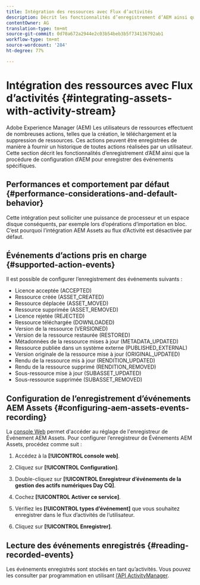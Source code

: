 ```yaml
---
title: Intégration des ressources avec Flux d’activités
description: Décrit les fonctionnalités d’enregistrement d’AEM ainsi que la procédure de configuration d’AEM pour enregistrer des événements spécifiques.
contentOwner: AG
translation-type: tm+mt
source-git-commit: 0d70a672a2944e2c03b54beb3b5f734136792ab1
workflow-type: tm+mt
source-wordcount: '284'
ht-degree: 77%

---
```



# Intégration des ressources avec Flux d’activités  {#integrating-assets-with-activity-stream}

Adobe Experience Manager (AEM) Les utilisateurs de ressources effectuent de nombreuses actions, telles que la création, le téléchargement et la suppression de ressources. Ces actions peuvent être enregistrées de manière à fournir un historique de toutes actions réalisées par un utilisateur. Cette section décrit les fonctionnalités d’enregistrement d’AEM ainsi que la procédure de configuration d’AEM pour enregistrer des événements spécifiques.

## Performances et comportement par défaut {#performance-considerations-and-default-behavior}

Cette intégration peut solliciter une puissance de processeur et un espace disque conséquents, par exemple lors d’opérations d’importation en bloc. C’est pourquoi l’intégration AEM Assets au flux d’Activité est désactivée par défaut.

## Événements d’actions pris en charge {#supported-action-events}

Il est possible de configurer l’enregistrement des événements suivants : 

* Licence acceptée (ACCEPTED)
* Ressource créée (ASSET_CREATED)
* Ressource déplacée (ASSET_MOVED)
* Ressource supprimée (ASSET_REMOVED)
* Licence rejetée (REJECTED)
* Ressource téléchargée (DOWNLOADED)
* Version de la ressource (VERSIONED)
* Version de la ressource restaurée (RESTORED)
* Métadonnées de la ressource mises à jour (METADATA_UPDATED)
* Ressource publiée dans un système externe (PUBLISHED_EXTERNAL)
* Version originale de la ressource mise à jour (ORIGINAL_UPDATED)
* Rendu de la ressource mis à jour (RENDITION_UPDATED)
* Rendu de la ressource supprimé (RENDITION_REMOVED)
* Sous-ressource mise à jour (SUBASSET_UPDATED)
* Sous-ressource supprimée (SUBASSET_REMOVED)

## Configuration de l’enregistrement d’événements AEM Assets  {#configuring-aem-assets-events-recording}

La [console Web](/help/sites-deploying/configuring-osgi.md) permet d&#39;accéder au réglage de l&#39;enregistreur de Événement AEM Assets. Pour configurer l’enregistreur de Événements AEM Assets, procédez comme suit :

1. Accédez à la **[!UICONTROL console web]**.

1. Cliquez sur **[!UICONTROL Configuration]**.

1. Double-cliquez sur **[!UICONTROL Enregistreur d’événements de la gestion des actifs numériques Day CQ]**. 

1. Cochez **[!UICONTROL Activer ce service]**.

1. Vérifiez les **[!UICONTROL types d’événement]** que vous souhaitez enregistrer dans le flux d’activités de l’utilisateur. 

1. Cliquez sur **[!UICONTROL Enregistrer]**.

## Lecture des événements enregistrés {#reading-recorded-events}

Les événements enregistrés sont stockés en tant qu’activités. Vous pouvez les consulter par programmation en utilisant [l’API ActivityManager](https://helpx.adobe.com/experience-manager/6-4/sites/developing/using/reference-materials/javadoc/com/adobe/granite/activitystreams/ActivityManager.html). 
